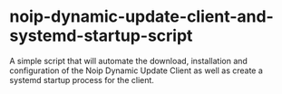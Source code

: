 # noip-dynamic-update-client-and-systemd-startup-script
A simple script that will automate the download, installation and configuration of the Noip Dynamic Update Client as well as create a systemd startup process for the client.
